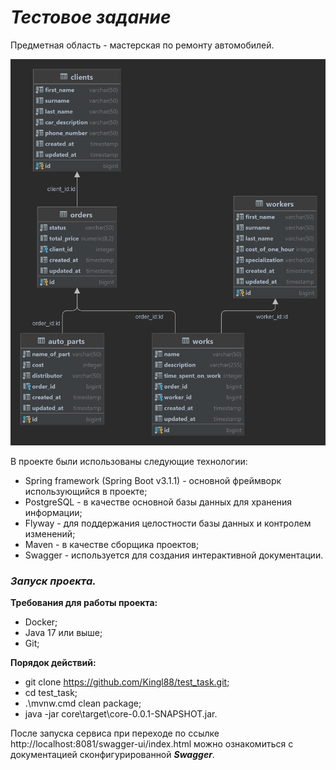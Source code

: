 # **_Тестовое задание_**

Предметная область - мастерская по ремонту автомобилей.

![plot](auto_parts.png)

В проекте были использованы следующие технологии:
- Spring framework (Spring Boot v3.1.1) - основной фреймворк использующийся в проекте;
- PostgreSQL - в качестве основной базы данных для хранения информации;
- Flyway - для поддержания целостности базы данных и контролем изменений;
- Maven - в качестве сборщика проектов;
- Swagger - используется для создания интерактивной документации.

### **_Запуск проекта._**

**Требования для работы проекта:**

- Docker;
- Java 17 или выше;
- Git;

**Порядок действий:**

- git clone https://github.com/Kingl88/test_task.git;
- cd test_task;
- .\mvnw.cmd clean package;
- java -jar core\target\core-0.0.1-SNAPSHOT.jar.

После запуска сервиса при переходе по ссылке http://localhost:8081/swagger-ui/index.html можно ознакомиться с документацией сконфигурированной **_Swagger_**.
